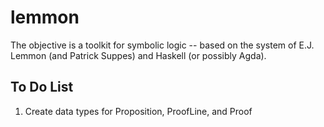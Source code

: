 # lemmon

The objective is a toolkit for symbolic logic -- based on the system of E.J. Lemmon (and Patrick Suppes) and Haskell (or possibly Agda). 

## To Do List

1. Create data types for Proposition, ProofLine, and Proof
